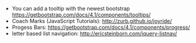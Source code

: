 * You can add a tooltip with the newest bootstrap https://getbootstrap.com/docs/4.1/components/tooltips/
* Coach Marks (JavaScript Tutorials): http://zurb.github.io/joyride/
* Progess Bars: https://getbootstrap.com/docs/4.1/components/progress/
* letter based list navigation: http://ericsteinborn.com/jquery-listnav/
